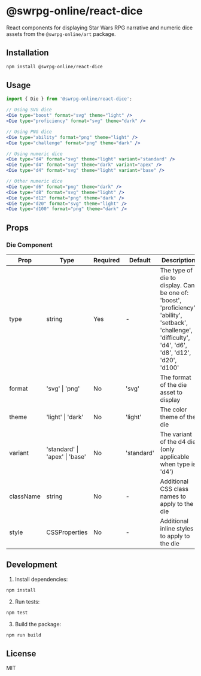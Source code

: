 # @swrpg-online/react-dice

React components for displaying Star Wars RPG narrative and numeric dice assets from the `@swrpg-online/art` package.

## Installation

```bash
npm install @swrpg-online/react-dice
```

## Usage

```jsx
import { Die } from '@swrpg-online/react-dice';

// Using SVG dice
<Die type="boost" format="svg" theme="light" />
<Die type="proficiency" format="svg" theme="dark" />

// Using PNG dice
<Die type="ability" format="png" theme="light" />
<Die type="challenge" format="png" theme="dark" />

// Using numeric dice
<Die type="d4" format="svg" theme="light" variant="standard" />
<Die type="d4" format="svg" theme="dark" variant="apex" />
<Die type="d4" format="svg" theme="light" variant="base" />

// Other numeric dice
<Die type="d6" format="png" theme="dark" />
<Die type="d8" format="svg" theme="light" />
<Die type="d12" format="png" theme="dark" />
<Die type="d20" format="svg" theme="light" />
<Die type="d100" format="png" theme="dark" />
```

## Props

### Die Component

| Prop | Type | Required | Default | Description |
|------|------|----------|---------|-------------|
| type | string | Yes | - | The type of die to display. Can be one of: 'boost', 'proficiency', 'ability', 'setback', 'challenge', 'difficulty', 'd4', 'd6', 'd8', 'd12', 'd20', 'd100' |
| format | 'svg' \| 'png' | No | 'svg' | The format of the die asset to display |
| theme | 'light' \| 'dark' | No | 'light' | The color theme of the die |
| variant | 'standard' \| 'apex' \| 'base' | No | 'standard' | The variant of the d4 die (only applicable when type is 'd4') |
| className | string | No | - | Additional CSS class names to apply to the die |
| style | CSSProperties | No | - | Additional inline styles to apply to the die |

## Development

1. Install dependencies:
```bash
npm install
```

2. Run tests:
```bash
npm test
```

3. Build the package:
```bash
npm run build
```

## License

MIT 